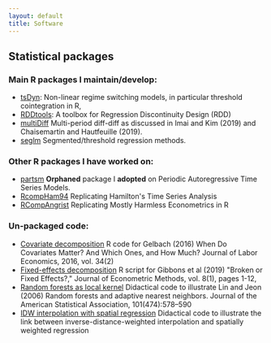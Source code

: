 ```yaml
---
layout: default
title: Software
---
```


## Statistical packages

### Main R packages I maintain/develop:

 - [tsDyn](http://cran.r-project.org/web/packages/tsDyn/index.html "tsDyn"): Non-linear regime switching models, in particular threshold cointegration in R, 
 - [RDDtools](https://github.com/MatthieuStigler/RDDtools "RDDtools"): A toolbox for Regression Discontinuity Design (RDD)
 - [multiDiff](https://github.com/MatthieuStigler/multiDiff) Multi-period diff-diff as discussed in Imai and Kim (2019) and Chaisemartin and Hautfeuille (2019).
 - [seglm](https://github.com/MatthieuStigler/seglm) Segmented/threshold regression methods. 

### Other R packages I have worked on:

 - [partsm](http://cran.r-project.org/web/packages/partsm/index.html) **Orphaned** package I **adopted** on Periodic Autoregressive Time Series Models. 
 - [RcompHam94](https://github.com/MatthieuStigler/RcompHam94/blob/master/pkg/inst/doc/Companion.pdf?raw=true) Replicating Hamilton's Time Series Analysis
 - [RCompAngrist](https://github.com/MatthieuStigler/RCompAngrist/) Replicating Mostly Harmless Econometrics in R

### Un-packaged code:

 - [Covariate decomposition](https://github.com/MatthieuStigler/Misconometrics/tree/master/Gelbach_decompo) R code for Gelbach (2016) When Do Covariates Matter? And Which Ones, and How Much? Journal of Labor Economics, 2016, vol. 34(2)
 - [Fixed-effects decomposition](https://github.com/MatthieuStigler/Misconometrics/blob/master/panel_stuff/gibbons_heterogeneous_FE_formula.R) R script for Gibbons et al (2019) "Broken or Fixed Effects?," Journal of Econometric Methods, vol. 8(1), pages 1-12, 
 - [Random forests as local kernel](https://github.com/MatthieuStigler/Misconometrics/blob/master/forests_as_knn/forest_as_knn.Rmd) Didactical code to illustrate Lin  and  Jeon (2006) Random  forests  and  adaptive  nearest  neighbors. Journal  of  the  American Statistical Association, 101(474):578–590
 - [IDW interpolation with spatial regression](https://github.com/MatthieuStigler/Misc/blob/master/spatial/interpolate_gwr.Rmd) Didactical code to illustrate the link between inverse-distance-weighted interpolation and spatially weighted regression

